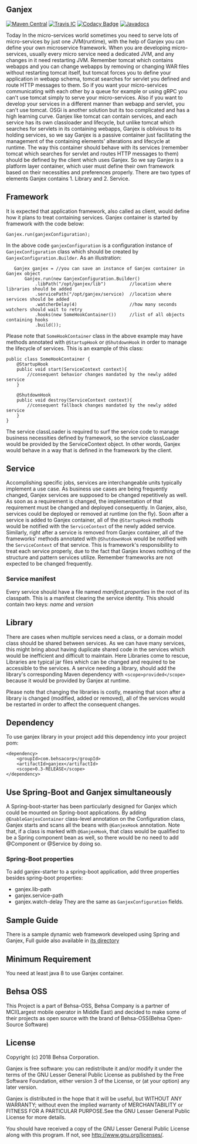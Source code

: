 ## Ganjex
[![Maven Central](https://maven-badges.herokuapp.com/maven-central/com.behsacorp/ganjex/badge.svg)](https://maven-badges.herokuapp.com/maven-central/com.behsacorp/ganjex)
[![Travis IC](https://travis-ci.org/behsa-oss/ganjex.svg?branch=master)](https://travis-ci.org/behsa-oss/ganjex)
[![Codacy Badge](https://api.codacy.com/project/badge/Grade/5bb12607be964e478f507fd04de0fc21)](https://www.codacy.com/app/esahekmat/ganjex?utm_source=github.com&amp;utm_medium=referral&amp;utm_content=behsa-oss/ganjex&amp;utm_campaign=Badge_Grade)
[![Javadocs](http://javadoc.io/badge/com.behsacorp/ganjex.svg)](http://javadoc.io/doc/com.behsacorp/ganjex)

Today In the micro-services world sometimes you need to serve lots of micro-services by just one JVM(runtime), with the help of Ganjex you can define your own microservice framework. When you are developing micro-services, usually every micro service need a dedicated JVM, and any changes in it need restarting JVM. Remember tomcat which contains webapps and you can change webapps by removing or changing WAR files without restarting tomcat itself, but tomcat forces you to define your application in webapp schema, tomcat searches for servlet you defined and route HTTP messages to them. So if you want your micro-services communicating with each other by a queue for example or using gRPC you can't use tomcat simply to serve your micro-services. Also if you want to develop your services in a different manner than webapp and servlet, you can't use tomcat. OSGi is another solution but its too complicated and has a high learning curve. Ganjex like tomcat can contain services, and each service has its own classloader and lifecycle, but unlike tomcat which searches for servlets in its containing webapps, Ganjex is oblivious to its holding services, so we say Ganjex is a passive container just facilitating the management of the containing elements' alterations and lifecycle at runtime. The way this container should behave with its services (remember tomcat which searches for servlet and routes HTTP messages to them) should be defined by the client which uses Ganjex. So we say Ganjex is a platform layer container, which user must define their own framework based on their necessities and preferences properly. There are two types of elements Ganjex contains 1. Library and 2. Service.


## Framework
It is expected that application framework, also called as client, would define how it plans to 
treat containing services. Ganjex container is started by framework with the code below:
 ```
 Ganjex.run(ganjexConfiguration);
 ```
 In the above code `ganjexConfiguration` is a configuration instance of `GanjexConfiguration` 
 class which should be created by `GanjexConfiguration.Builder`. As an illustration:
 ```
 	Ganjex ganjex = //you can save an instance of Ganjex container in Ganjex object
 	    Ganjex.run(new GanjexConfiguration.Builder()
 	        .libPath("/opt/ganjex/lib")         //location where libraries should be added
 	        .servicePath("/opt/ganjex/service)  //location where services should be added
 	        .watcherDelay(4)                    //how many seconds watchers should wait to retry
 	        .hooks(new SomeHookContainer())     //list of all objects containing hooks
 	        .build());
 ``` 
Please note that `SomeHookContainer` class in the above example may have methods annotated with 
`@StartupHook` or `@ShutdownHook` in order to manage the lifecycle of services. This is an 
example of this class:
```
public class SomeHookContainer {
    @StartupHook
    public void start(ServiceContext context){
        //consequent behavior changes mandated by the newly added service
    }
    
    @ShutdownHook
    public void destroy(ServiceContext context){
        //consequent fallback changes mandated by the newly added service
    }
} 
```
The service classLoader is required to surf the service code to manage business necessities 
defined by framework, so the service classLoader would be provided by the ServiceContext object.
In other words, Ganjex would behave in a way that is defined in the framework by the client. 

## Service     
Accomplishing specific jobs, services are interchangeable units typically implement a use case. 
As business use cases are being frequently changed, Ganjex services are supposed to be changed
repetitively as well. As soon as a requirement is changed, the implementation of that requirement must 
be changed and deployed consequently. In Ganjex, also, services could be deployed or removed at runtime 
(on the fly). Soon after a service is added to Ganjex container, all of the `@StartupHook` methods  
would be notified with the `ServiceContext` of the newly added service. Similarly, right after a 
service is removed from Ganjex container, all of the frameworks' methods annotated with 
`@ShutdownHook` would be notified with the `ServiceContext` of that service. 
This is framework's responsibility to treat each service properly, due to the fact that Ganjex 
knows nothing of the structure and pattern services utilize. Remember frameworks are not 
expected to be changed frequently.

### Service manifest
Every service should have a file named *manifest.properties* in the root of its classpath. This 
is a manifest clearing the service identity. This should contain two keys: *name* and *version*

## Library
There are cases when multiple services need a class, or a domain model class should be shared 
between services. As we can have many services, this might bring about having duplicate shared code 
in the services which would be inefficient and difficult to maintain. Here Libraries come to 
rescue, Libraries are typical jar files which can be changed and required to be accessible to the
services. A service needing a library, should 
add the library's corresponding Maven dependency with `<scope>provided</scope>` because it would 
be provided by Ganjex at runtime.

Please note that changing the libraries is costly, meaning that soon after a library is changed 
(modified, added or removed), all of the services would be restarted in order to affect the 
consequent changes.

## Dependency
To use ganjex library in your project add this dependency into your project pom:
```
<dependency>
    <groupId>com.behsacorp</groupId>
    <artifactId>ganjex</artifactId>
    <scope>0.3-RELEASE</scope>
</dependency>
```

## Use Spring-Boot and Ganjex simultaneously
A Spring-boot-starter has been particularly designed for Ganjex which could be mounted on 
Spring-boot applications. By adding `@EnableGanjexContainer` class-level annotation on the 
Configuration class, Ganjex starts and scans all the beans with `@GanjexHook` annotation. Note 
that, if a class is marked with `@GanjexHook`, that class would be qualified to be a Spring 
component bean as well, so there would be no need to add @Component or @Service by doing so.

### Spring-Boot properties 
To add ganjex-starter to a spring-boot application, add three properties besides spring-boot 
properties:
* ganjex.lib-path
* ganjex.service-path
* ganjex.watch-delay
They are the same as `GanjexConfiguration` fields.

## Sample Guide
There is a sample dynamic web framework developed using Spring and Ganjex, Full guide also available in 
[its directory](sample/sampleWebFramework)

## Minimum Requirement
You need at least java 8 to use Ganjex container.

## Behsa OSS
This Project is a part of Behsa-OSS, Behsa Company is a partner of MCI(Largest mobile operator in Middle East) and 
decided to  make some of their projects as open source with the brand of Behsa-OSS(Behsa Open-Source Software)

## License
Copyright (c) 2018 Behsa Corporation.

Ganjex is free software: you can redistribute it and/or modify it under the terms of the GNU Lesser 
General Public License as published by the Free Software Foundation, either version 3 of the 
License, or (at your option) any later version.

Ganjex is distributed in the hope that it will be useful, but WITHOUT ANY WARRANTY; without even the
implied warranty of MERCHANTABILITY or FITNESS FOR A PARTICULAR PURPOSE.See the GNU Lesser General 
Public License for more details.

You should have received a copy of the GNU Lesser General Public License
along with this program.  If not, see <http://www.gnu.org/licenses/>.
